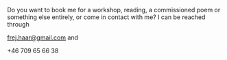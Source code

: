 Do you want to book me for a workshop, reading, a commissioned poem or something else entirely, or come in contact with me? I can be reached through

[frej.haar@gmail.com](mailto:frej.haar@gmail.com) and

+46 709 65 66 38
